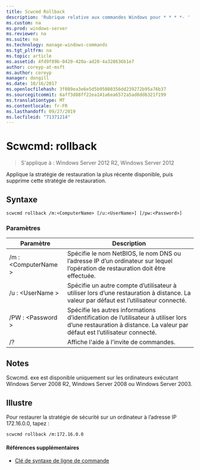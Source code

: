 ```yaml
---
title: Scwcmd Rollback
description: 'Rubrique relative aux commandes Windows pour * * * *- '
ms.custom: na
ms.prod: windows-server
ms.reviewer: na
ms.suite: na
ms.technology: manage-windows-commands
ms.tgt_pltfrm: na
ms.topic: article
ms.assetid: 4fd9f89b-0420-420a-ad20-4a328636b1e7
author: coreyp-at-msft
ms.author: coreyp
manager: dongill
ms.date: 10/16/2017
ms.openlocfilehash: 3f089ea3e6e5d5b95080356dd239272b95a76b37
ms.sourcegitcommit: 6aff3d88ff22ea141a6ea6572a5ad8dd6321f199
ms.translationtype: MT
ms.contentlocale: fr-FR
ms.lasthandoff: 09/27/2019
ms.locfileid: "71371214"
---
```

# <a name="scwcmd-rollback"></a>Scwcmd: rollback

> S'applique à : Windows Server 2012 R2, Windows Server 2012

Applique la stratégie de restauration la plus récente disponible, puis supprime cette stratégie de restauration.

## <a name="syntax"></a>Syntaxe

```
scwcmd rollback /m:<ComputerName> [/u:<UserName>] [/pw:<Password>]
```

### <a name="parameters"></a>Paramètres

|Paramètre|Description|
|---------|-----------|
|/m : \<ComputerName >|Spécifie le nom NetBIOS, le nom DNS ou l’adresse IP d’un ordinateur sur lequel l’opération de restauration doit être effectuée.|
|/u : \<UserName >|Spécifie un autre compte d’utilisateur à utiliser lors d’une restauration à distance. La valeur par défaut est l’utilisateur connecté.|
|/PW : \<Password >|Spécifie les autres informations d’identification de l’utilisateur à utiliser lors d’une restauration à distance. La valeur par défaut est l’utilisateur connecté.|
|/?|Affiche l'aide à l'invite de commandes.|

## <a name="remarks"></a>Notes

Scwcmd. exe est disponible uniquement sur les ordinateurs exécutant Windows Server 2008 R2, Windows Server 2008 ou Windows Server 2003.

## <a name="BKMK_Examples"></a>Illustre

Pour restaurer la stratégie de sécurité sur un ordinateur à l’adresse IP 172.16.0.0, tapez :
```
scwcmd rollback /m:172.16.0.0
```

#### <a name="additional-references"></a>Références supplémentaires

-   [Clé de syntaxe de ligne de commande](command-line-syntax-key.md)